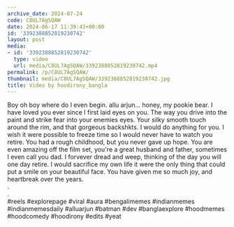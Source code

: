 ```yaml
---
archive_date: 2024-07-24
code: C8UL7AgSQAW
date: 2024-06-17 11:39:43+00:00
id: '3392388852819230742'
layout: post
media:
- id: '3392388852819230742'
  type: video
  url: media/C8UL7AgSQAW/3392388852819230742.mp4
permalink: /p/C8UL7AgSQAW/
thumbnail: media/C8UL7AgSQAW/3392388852819230742.jpg
title: Video by hoodirony_bangla
---
```


Boy oh boy where do I even begin. allu arjun... honey, my pookie bear. I have loved you ever since I first laid eyes on you. The way you drive into the paint and strike fear into your enemies eyes. Your silky smooth touch around the rim, and that gorgeous backshkts. I would do anything for you. I wish it were possible to freeze time so I would never have to watch you retire. You had a rough childhood, but you never gave up hope. You are even amazing off the film set, you're a great husband and father, sometimes I even call you dad. I forvever dread and weep, thinking of the day you will one day retire. I would sacrifice my own life it were the only thing that could put a smile on your beautiful face. You have given me so much joy, and heartbreak over the years.  
.  
.  
#reels #explorepage #viral #aura #bengalimemes #indianmemes #indianmemesdaily #alluarjun #batman #dev #banglaexplore #hoodmemes #hoodcomedy #hoodirony #edits #yeat